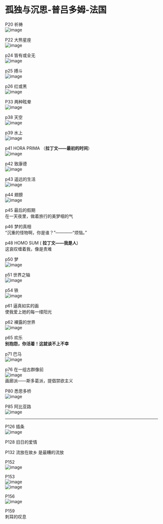 # 孤独与沉思-普吕多姆-法国
P20  祈祷    
![image](https://user-images.githubusercontent.com/84896436/150068879-32bd5252-d211-40c5-9013-e1649b413b06.png)

P22  大熊星座    
![image](https://user-images.githubusercontent.com/84896436/150068974-9f6c82b7-e2a2-47c6-8ac4-b179a621063e.png)

p24  皆有或全无    
![image](https://user-images.githubusercontent.com/84896436/150069133-c29977c5-fb8e-4bc9-8a4d-1ee2410f059c.png)


p25  搏斗  
![image](https://user-images.githubusercontent.com/84896436/150086195-1b12e0bc-ff6b-42a6-95f7-cd2dff139780.png)

p26  红或黑  
![image](https://user-images.githubusercontent.com/84896436/150086355-af388205-db15-482a-bf74-8c2bebcad9ff.png)

P33 两种眩晕  
![image](https://user-images.githubusercontent.com/84896436/150086922-2bd0224b-b4e8-48e5-ad75-5795ada289a9.png)       

p38  天空  
![image](https://user-images.githubusercontent.com/84896436/150087387-c2c3d8a5-d281-479e-9238-0fe6486a41a9.png)

p39  水上  
![image](https://user-images.githubusercontent.com/84896436/150087509-10b0a731-6af5-42c9-b559-e0bebb33536e.png)

p41 HORA PRIMA （__拉丁文——最初的时间__）  
![image](https://user-images.githubusercontent.com/84896436/150087806-0ad14417-d8d3-4357-a067-aaeba83a231f.png)

p42  致康德  
![image](https://user-images.githubusercontent.com/84896436/150087882-14a65dc1-a453-4995-bb69-4ebad25dd668.png)

p43  遥远的生活   
![image](https://user-images.githubusercontent.com/84896436/150088074-e761d6e0-08e5-4137-8893-05f0db87d118.png)

p44  翅膀  
![image](https://user-images.githubusercontent.com/84896436/150088180-e32e2403-90d3-403e-801c-eb4370b128b3.png)

p45 最后的假期  
在一天夜里，做着旅行的美梦咽的气

p46 梦的真相  
“沉重的怪物啊，你是谁？”————“烦恼。”

p48 HOMO SUM ( __拉丁文——我是人__)  
这哀叹缠着我，像是责难 
 
p50 梦    
![image](https://user-images.githubusercontent.com/84896436/150088893-c2ff2ccf-e9fb-452a-8e76-fa3fc6f64f25.png)

p51 世界之轴  
![image](https://user-images.githubusercontent.com/84896436/150089120-817e939a-71d2-4c38-bfcd-fe8c7d5cfcc4.png)

p54 铁  
![image](https://user-images.githubusercontent.com/84896436/150089229-6440abc9-d82e-4dac-a6ca-35ab6df5250b.png)

p61 逼真如实的画    
使我爱上她的每一缕阳光

p62 裸露的世界  
![image](https://user-images.githubusercontent.com/84896436/150089498-212023f8-0af7-4648-a028-4e2a34b9c030.png)

p65  欢乐  
__别抱怨，你活着！这就谈不上不幸__  

p71  巴马  
![image](https://user-images.githubusercontent.com/84896436/150091190-91a5c081-25a1-4850-872b-4df3c175dc70.png)

p76 在一组古群像前  
![image](https://user-images.githubusercontent.com/84896436/150091371-c472c14f-1d35-4180-9f2b-96f49f219ebf.png)  
画廊派——斯多葛派，提倡禁欲主义   

P80 悉思多桥  
![image](https://user-images.githubusercontent.com/84896436/150091679-71e146e3-d2ef-4916-b93f-1cdf344299d5.png)

P85  阿比亚路  
![image](https://user-images.githubusercontent.com/84896436/150091784-6dac4bb5-cf9e-42fe-9ecf-29a4ea869f61.png)


***
P126 插条  
![image](https://user-images.githubusercontent.com/84896436/150096447-3f9271a9-409a-4fe5-b5a8-57f9c9a58514.png)

P128
旧日的爱情

P132
流放在故乡 是最糟的流放

P152  
![image](https://user-images.githubusercontent.com/84896436/150096085-e5119f05-4454-45ad-8fb2-3e62a47bc526.png)

P153    
![image](https://user-images.githubusercontent.com/84896436/150096128-29071b08-06a8-40c8-9bf2-dfb18c72c5ce.png)  
![image](https://user-images.githubusercontent.com/84896436/150096157-015320f2-568e-475a-965b-73f9bf1a790c.png)

P156  
![image](https://user-images.githubusercontent.com/84896436/150096186-8cf67cc4-eb49-41c8-b81d-e29322a2e75c.png)

P159  
刺耳的叹息  





















